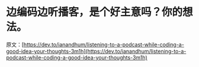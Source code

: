 # 边编码边听播客，是个好主意吗？你的想法。

原文：[https://dev.to/ianandhum/listening-to-a-podcast-while-coding-a-good-idea-your-thoughts-3m1h](https://dev.to/ianandhum/listening-to-a-podcast-while-coding-a-good-idea-your-thoughts-3m1h)